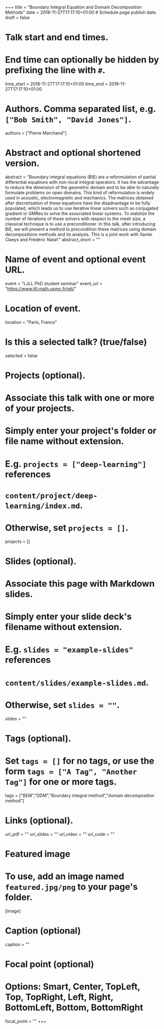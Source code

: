 +++
title = "Boundary Integral Equation and Domain Decomposition Methods"
date = 2018-11-27T17:17:10+01:00  # Schedule page publish date.
draft = false

# Talk start and end times.
#   End time can optionally be hidden by prefixing the line with `#`.
time_start = 2018-11-27T17:17:10+01:00
time_end = 2018-11-27T17:17:10+01:00

# Authors. Comma separated list, e.g. `["Bob Smith", "David Jones"]`.
authors = ["Pierre Marchand"]

# Abstract and optional shortened version.
abstract = "Boundary integral equations (BIE) are a reformulation of partial differential equations with non-local integral operators. It has the advantage to reduce the dimension of the geometric domain and to be able to naturally formulate problems on open domains. This kind of reformulation is widely used in acoustic, electromagnetic and mechanics. The matrices obtained after discretisation of these equations have the disadvantage to be fully populated, which leads us to use iterative linear solvers such as conjugated gradient or GMRes to solve the associated linear systems. To stabilize the number of iterations of these solvers with respect to the mesh size, a classical technique is to use a preconditioner. In this talk, after introducing BIE, we will present a method to precondition these matrices using domain decompositions methods and its analysis. This is a joint work with Xavier Claeys and Frédéric Nataf."
abstract_short = ""

# Name of event and optional event URL.
event = "LJLL PhD student seminar"
event_url = "https://www.ljll.math.upmc.fr/gtt/"

# Location of event.
location = "Paris, France"

# Is this a selected talk? (true/false)
selected = false

# Projects (optional).
#   Associate this talk with one or more of your projects.
#   Simply enter your project's folder or file name without extension.
#   E.g. `projects = ["deep-learning"]` references 
#   `content/project/deep-learning/index.md`.
#   Otherwise, set `projects = []`.
projects = []

# Slides (optional).
#   Associate this page with Markdown slides.
#   Simply enter your slide deck's filename without extension.
#   E.g. `slides = "example-slides"` references 
#   `content/slides/example-slides.md`.
#   Otherwise, set `slides = ""`.
slides = ""

# Tags (optional).
#   Set `tags = []` for no tags, or use the form `tags = ["A Tag", "Another Tag"]` for one or more tags.
tags = ["BEM","DDM","Boundary integral method","domain decomposition method"]

# Links (optional).
url_pdf = ""
url_slides = ""
url_video = ""
url_code = ""

# Featured image
# To use, add an image named `featured.jpg/png` to your page's folder. 
[image]
  # Caption (optional)
  caption = ""

  # Focal point (optional)
  # Options: Smart, Center, TopLeft, Top, TopRight, Left, Right, BottomLeft, Bottom, BottomRight
  focal_point = ""
+++

